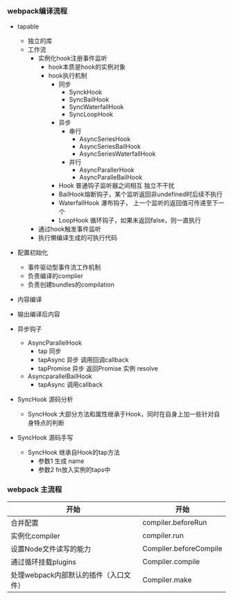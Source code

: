 ### webpack编译流程
* tapable
  * 独立的库
  * 工作流
    * 实例化hook注册事件监听
      * hook本质是hook的实例对象
      * hook执行机制
        * 同步
          * SynckHook
          * SyncBailHook
          * SyncWaterfallHook
          * SyncLoopHook
        * 异步
          * 串行
            * AsyncSeriesHook
            * AsyncSeriesBailHook
            * AsyncSeriesWaterfallHook
          * 并行
            * AsyncParallerHook
            * AsyncParalleBailHook
        * Hook 普通钩子监听器之间相互 独立不干扰
        * BailHook熔断钩子，某个监听返回非undefined时后续不执行
        * WaterfallHook 瀑布钩子， 上一个监听的返回值可传递至下一个
        * LoopHook 循环钩子，如果未返回false，则一直执行
    * 通过hook触发事件监听
    * 执行懒编译生成的可执行代码
* 配置初始化
  * 事件驱动型事件流工作机制
  * 负责编译的complier
  * 负责创建bundles的compilation
* 内容编译
* 输出编译后内容

* 异步钩子
  * AsyncParallelHook
    * tap 同步
    * tapAsync 异步 调用回调callback
    * tapPromise 异步 返回Promise 实例 resolve
  * AsyncparallelBailHook
    * tapAsync 调用callback
* SyncHook 源码分析
  * SyncHook 大部分方法和属性继承于Hook，同时在自身上加一些针对自身特点的判断
* SyncHook 源码手写
  * SyncHook 继承自Hook的tap方法
    * 参数1 生成 name
    * 参数2 fn放入实例的taps中

### webpack 主流程
  


|  开始   | 开始  |
|  ----  | ----  |
| 合并配置  | compiler.beforeRun |
| 实例化compiler  | compiler.run |
| 设置Node文件读写的能力  | Compiler.beforeCompile |
| 通过循环挂载plugins  | Compiler.compile |
| 处理webpack内部默认的插件（入口文件）  | Compiler.make |